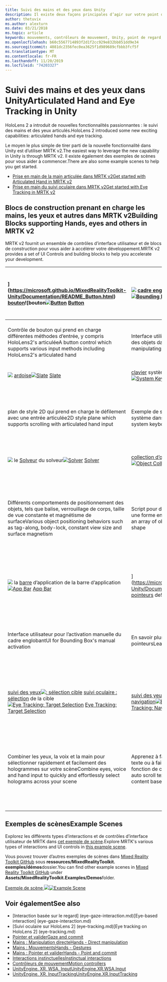 ```yaml
---
title: Suivi des mains et des yeux dans Unity
description: Il existe deux façons principales d’agir sur votre point d’intergression, les gestes manuels et les contrôleurs de mouvement.
author: thetuvix
ms.author: alexturn
ms.date: 03/21/2018
ms.topic: article
keywords: mouvements, contrôleurs de mouvement, Unity, point de regard, entrée
ms.openlocfilehash: b60c5567714893f2d1f2cc929e832bb851dd9e34
ms.sourcegitcommit: 4081dc2356fec0ea3625f1d989689cfbbb3fcf5f
ms.translationtype: MT
ms.contentlocale: fr-FR
ms.lasthandoff: 11/20/2019
ms.locfileid: "74203327"
---
```

# <a name="articulated-hand-and-eye-tracking-in-unity"></a><span data-ttu-id="24d77-104">Suivi des mains et des yeux dans Unity</span><span class="sxs-lookup"><span data-stu-id="24d77-104">Articulated Hand and Eye Tracking in Unity</span></span>

<span data-ttu-id="24d77-105">HoloLens 2 a introduit de nouvelles fonctionnalités passionnantes : le suivi des mains et des yeux articulés.</span><span class="sxs-lookup"><span data-stu-id="24d77-105">HoloLens 2 introduced some new exciting capabilities: articulated hands and eye tracking.</span></span>

<span data-ttu-id="24d77-106">Le moyen le plus simple de tirer parti de la nouvelle fonctionnalité dans Unity est d’utiliser MRTK v2.</span><span class="sxs-lookup"><span data-stu-id="24d77-106">The easiest way to leverage the new capability in Unity is through MRTK v2.</span></span> <span data-ttu-id="24d77-107">Il existe également des exemples de scènes pour vous aider à commencer.</span><span class="sxs-lookup"><span data-stu-id="24d77-107">There are also some example scenes to help you get started.</span></span> 

* [<span data-ttu-id="24d77-108">Prise en main de la main articulée dans MRTK v2</span><span class="sxs-lookup"><span data-stu-id="24d77-108">Get started with Articulated Hand  in MRTK v2</span></span>](https://microsoft.github.io/MixedRealityToolkit-Unity/Documentation/Input/HandTracking.html)
* [<span data-ttu-id="24d77-109">Prise en main du suivi oculaire dans MRTK v2</span><span class="sxs-lookup"><span data-stu-id="24d77-109">Get started with Eye Tracking in MRTK v2</span></span>](https://microsoft.github.io/MixedRealityToolkit-Unity/Documentation/EyeTracking/EyeTracking_Main.html)


## <a name="building-blocks-supporting-hands-eyes-and-others-in-mrtk-v2"></a><span data-ttu-id="24d77-110">Blocs de construction prenant en charge les mains, les yeux et autres dans MRTK v2</span><span class="sxs-lookup"><span data-stu-id="24d77-110">Building Blocks supporting Hands, eyes and others in MRTK v2</span></span>

<span data-ttu-id="24d77-111">MRTK v2 fournit un ensemble de contrôles d’interface utilisateur et de blocs de construction pour vous aider à accélérer votre développement.</span><span class="sxs-lookup"><span data-stu-id="24d77-111">MRTK v2 provides a set of UI Controls and building blocks to help you accelerate your development.</span></span> 

|  <span data-ttu-id="24d77-112">[](images/MRTK_Button_Main.png)](https://microsoft.github.io/MixedRealityToolkit-Unity/Documentation/README_Button.html) [bouton](https://microsoft.github.io/MixedRealityToolkit-Unity/Documentation/README_Button.html)![bouton</span><span class="sxs-lookup"><span data-stu-id="24d77-112">[![Button](images/MRTK_Button_Main.png)](https://microsoft.github.io/MixedRealityToolkit-Unity/Documentation/README_Button.html) [Button](https://microsoft.github.io/MixedRealityToolkit-Unity/Documentation/README_Button.html)</span></span> | <span data-ttu-id="24d77-113">[![](images/MRTK_BoundingBox_Main.png)](https://microsoft.github.io/MixedRealityToolkit-Unity/Documentation/README_BoundingBox.html) [cadre englobant](https://microsoft.github.io/MixedRealityToolkit-Unity/Documentation/README_BoundingBox.html) cadre englobant</span><span class="sxs-lookup"><span data-stu-id="24d77-113">[![Bounding Box](images/MRTK_BoundingBox_Main.png)](https://microsoft.github.io/MixedRealityToolkit-Unity/Documentation/README_BoundingBox.html) [Bounding Box](https://microsoft.github.io/MixedRealityToolkit-Unity/Documentation/README_BoundingBox.html)</span></span> | <span data-ttu-id="24d77-114">[Gestionnaire de manipulation](https://microsoft.github.io/MixedRealityToolkit-Unity/Documentation/README_ManipulationHandler.html) du [gestionnaire de manipulation![](images/MRTK_Manipulation_Main.png)](https://microsoft.github.io/MixedRealityToolkit-Unity/Documentation/README_ManipulationHandler.html)</span><span class="sxs-lookup"><span data-stu-id="24d77-114">[![Manipulation Handler](images/MRTK_Manipulation_Main.png)](https://microsoft.github.io/MixedRealityToolkit-Unity/Documentation/README_ManipulationHandler.html) [Manipulation Handler](https://microsoft.github.io/MixedRealityToolkit-Unity/Documentation/README_ManipulationHandler.html)</span></span> |
|:--- | :--- | :--- |
| <span data-ttu-id="24d77-115">Contrôle de bouton qui prend en charge différentes méthodes d’entrée, y compris HoloLens2's articulée</span><span class="sxs-lookup"><span data-stu-id="24d77-115">A button control which supports various input methods including HoloLens2's articulated hand</span></span> | <span data-ttu-id="24d77-116">Interface utilisateur standard pour manipuler des objets dans l’espace 3D</span><span class="sxs-lookup"><span data-stu-id="24d77-116">Standard UI for manipulating objects in 3D space</span></span> | <span data-ttu-id="24d77-117">Script de manipulation d’objets avec une ou deux mains</span><span class="sxs-lookup"><span data-stu-id="24d77-117">Script for manipulating objects with one or two hands</span></span> |
|  <span data-ttu-id="24d77-118">[![](images/MRTK_Slate_Main.png)](https://microsoft.github.io/MixedRealityToolkit-Unity/Documentation/README_Slate.html) [ardoise](https://microsoft.github.io/MixedRealityToolkit-Unity/Documentation/README_Slate.html)</span><span class="sxs-lookup"><span data-stu-id="24d77-118">[![Slate](images/MRTK_Slate_Main.png)](https://microsoft.github.io/MixedRealityToolkit-Unity/Documentation/README_Slate.html) [Slate](https://microsoft.github.io/MixedRealityToolkit-Unity/Documentation/README_Slate.html)</span></span> | <span data-ttu-id="24d77-119">[clavier](https://microsoft.github.io/MixedRealityToolkit-Unity/Documentation/README_SystemKeyboard.html) système [![clavier du système](images/MRTK_SystemKeyboard_Main.png)](https://microsoft.github.io/MixedRealityToolkit-Unity/Documentation/README_SystemKeyboard.html)</span><span class="sxs-lookup"><span data-stu-id="24d77-119">[![System Keyboard](images/MRTK_SystemKeyboard_Main.png)](https://microsoft.github.io/MixedRealityToolkit-Unity/Documentation/README_SystemKeyboard.html) [System Keyboard](https://microsoft.github.io/MixedRealityToolkit-Unity/Documentation/README_SystemKeyboard.html)</span></span> | <span data-ttu-id="24d77-120">[![ables](images/InteractableExamples.png)](https://microsoft.github.io/MixedRealityToolkit-Unity/Documentation/README_Interactable.html) [](https://microsoft.github.io/MixedRealityToolkit-Unity/Documentation/README_Interactable.html) interactifs</span><span class="sxs-lookup"><span data-stu-id="24d77-120">[![Interactable](images/InteractableExamples.png)](https://microsoft.github.io/MixedRealityToolkit-Unity/Documentation/README_Interactable.html) [Interactable](https://microsoft.github.io/MixedRealityToolkit-Unity/Documentation/README_Interactable.html)</span></span> |
| <span data-ttu-id="24d77-121">plan de style 2D qui prend en charge le défilement avec une entrée articulée</span><span class="sxs-lookup"><span data-stu-id="24d77-121">2D style plane which supports scrolling with articulated hand input</span></span> | <span data-ttu-id="24d77-122">Exemple de script d’utilisation du clavier système dans Unity</span><span class="sxs-lookup"><span data-stu-id="24d77-122">Example script of using the system keyboard in Unity</span></span>  | <span data-ttu-id="24d77-123">Script permettant de rendre les objets interactifs avec les États visuels et la prise en charge des thèmes</span><span class="sxs-lookup"><span data-stu-id="24d77-123">A script for making objects interactable with visual states and theme support</span></span> |
|  <span data-ttu-id="24d77-124">[![](images/MRTK_Solver_Main.png)](https://microsoft.github.io/MixedRealityToolkit-Unity/Documentation/README_Solver.html) le [Solveur](https://microsoft.github.io/MixedRealityToolkit-Unity/Documentation/README_Solver.html) du solveur</span><span class="sxs-lookup"><span data-stu-id="24d77-124">[![Solver](images/MRTK_Solver_Main.png)](https://microsoft.github.io/MixedRealityToolkit-Unity/Documentation/README_Solver.html) [Solver](https://microsoft.github.io/MixedRealityToolkit-Unity/Documentation/README_Solver.html)</span></span> | <span data-ttu-id="24d77-125">[collection d’objets](https://microsoft.github.io/MixedRealityToolkit-Unity/Documentation/README_ManipulationHandler.html) de la [collection d’objets![](images/MRTK_ObjectCollection_Main.png)](https://microsoft.github.io/MixedRealityToolkit-Unity/Documentation/README_ManipulationHandler.html)</span><span class="sxs-lookup"><span data-stu-id="24d77-125">[![Object Collection](images/MRTK_ObjectCollection_Main.png)](https://microsoft.github.io/MixedRealityToolkit-Unity/Documentation/README_ManipulationHandler.html) [Object Collection](https://microsoft.github.io/MixedRealityToolkit-Unity/Documentation/README_ManipulationHandler.html)</span></span> | <span data-ttu-id="24d77-126">[info-bulle](https://microsoft.github.io/MixedRealityToolkit-Unity/Documentation/README_Tooltip.html) [![info-bulle](images/MRTK_Tooltip_Main.png)](https://microsoft.github.io/MixedRealityToolkit-Unity/Documentation/README_Tooltip.html)</span><span class="sxs-lookup"><span data-stu-id="24d77-126">[![Tooltip](images/MRTK_Tooltip_Main.png)](https://microsoft.github.io/MixedRealityToolkit-Unity/Documentation/README_Tooltip.html) [Tooltip](https://microsoft.github.io/MixedRealityToolkit-Unity/Documentation/README_Tooltip.html)</span></span> |
| <span data-ttu-id="24d77-127">Différents comportements de positionnement des objets, tels que balise, verrouillage de corps, taille de vue constante et magnétisme de surface</span><span class="sxs-lookup"><span data-stu-id="24d77-127">Various object positioning behaviors such as tag-along, body-lock, constant view size and surface magnetism</span></span> | <span data-ttu-id="24d77-128">Script pour disposer un tableau d’objets dans une forme en trois dimensions</span><span class="sxs-lookup"><span data-stu-id="24d77-128">Script for lay out an array of objects in a three-dimensional shape</span></span> | <span data-ttu-id="24d77-129">Interface utilisateur d’annotation avec système d’ancrage/pivot flexible qui peut être utilisé pour étiqueter les contrôleurs de mouvement et l’objet.</span><span class="sxs-lookup"><span data-stu-id="24d77-129">Annotation UI with flexible anchor/pivot system which can be used for labeling motion controllers and object.</span></span> |
|  <span data-ttu-id="24d77-130">[![](images/MRTK_AppBar_Main.png)](https://microsoft.github.io/MixedRealityToolkit-Unity/Documentation/README_AppBar.html) la [barre](https://microsoft.github.io/MixedRealityToolkit-Unity/Documentation/README_AppBar.html) d’application de la barre d’application</span><span class="sxs-lookup"><span data-stu-id="24d77-130">[![App Bar](images/MRTK_AppBar_Main.png)](https://microsoft.github.io/MixedRealityToolkit-Unity/Documentation/README_AppBar.html) [App Bar](https://microsoft.github.io/MixedRealityToolkit-Unity/Documentation/README_AppBar.html)</span></span> | <span data-ttu-id="24d77-131">[](images/MRTK_Pointer_Main.png)](https://microsoft.github.io/MixedRealityToolkit-Unity/Documentation/README_Pointers.html) [pointeurs](https://microsoft.github.io/MixedRealityToolkit-Unity/Documentation/README_Pointers.html) de![pointeurs</span><span class="sxs-lookup"><span data-stu-id="24d77-131">[![Pointers](images/MRTK_Pointer_Main.png)](https://microsoft.github.io/MixedRealityToolkit-Unity/Documentation/README_Pointers.html) [Pointers](https://microsoft.github.io/MixedRealityToolkit-Unity/Documentation/README_Pointers.html)</span></span> | <span data-ttu-id="24d77-132">[![](images/MRTK_FingertipVisualization_Main.png)](https://microsoft.github.io/MixedRealityToolkit-Unity/Documentation/README_FingertipVisualization.html) de [la visualisation à](https://microsoft.github.io/MixedRealityToolkit-Unity/Documentation/README_FingertipVisualization.html) portée de main</span><span class="sxs-lookup"><span data-stu-id="24d77-132">[![Fingertip Visualization](images/MRTK_FingertipVisualization_Main.png)](https://microsoft.github.io/MixedRealityToolkit-Unity/Documentation/README_FingertipVisualization.html) [Fingertip Visualization](https://microsoft.github.io/MixedRealityToolkit-Unity/Documentation/README_FingertipVisualization.html)</span></span> |
| <span data-ttu-id="24d77-133">Interface utilisateur pour l’activation manuelle du cadre englobant</span><span class="sxs-lookup"><span data-stu-id="24d77-133">UI for Bounding Box's manual activation</span></span> | <span data-ttu-id="24d77-134">En savoir plus sur les différents types de pointeurs</span><span class="sxs-lookup"><span data-stu-id="24d77-134">Learn about various types of pointers</span></span> | <span data-ttu-id="24d77-135">Visuel à portée de main, ce qui améliore la confiance pour l’interaction directe</span><span class="sxs-lookup"><span data-stu-id="24d77-135">Visual affordance on the fingertip which improves the confidence for the direct interaction</span></span> |
|  <span data-ttu-id="24d77-136">[suivi des yeux![: sélection cible](images/mrtk_et_targetselect.png)](https://microsoft.github.io/MixedRealityToolkit-Unity/Documentation/EyeTracking/EyeTracking_TargetSelection.html) [suivi oculaire : sélection](https://microsoft.github.io/MixedRealityToolkit-Unity/Documentation/EyeTracking/EyeTracking_TargetSelection.html) de la cible</span><span class="sxs-lookup"><span data-stu-id="24d77-136">[![Eye Tracking: Target Selection](images/mrtk_et_targetselect.png)](https://microsoft.github.io/MixedRealityToolkit-Unity/Documentation/EyeTracking/EyeTracking_TargetSelection.html) [Eye Tracking: Target Selection](https://microsoft.github.io/MixedRealityToolkit-Unity/Documentation/EyeTracking/EyeTracking_TargetSelection.html)</span></span> | <span data-ttu-id="24d77-137">[suivi des yeux![:](images/mrtk_et_navigation.png)](https://microsoft.github.io/MixedRealityToolkit-Unity/Documentation/EyeTracking/EyeTracking_Navigation.html) [suivi des yeux de navigation : navigation](https://microsoft.github.io/MixedRealityToolkit-Unity/Documentation/EyeTracking/EyeTracking_Navigation.html)</span><span class="sxs-lookup"><span data-stu-id="24d77-137">[![Eye Tracking: Navigation](images/mrtk_et_navigation.png)](https://microsoft.github.io/MixedRealityToolkit-Unity/Documentation/EyeTracking/EyeTracking_Navigation.html) [Eye Tracking: Navigation](https://microsoft.github.io/MixedRealityToolkit-Unity/Documentation/EyeTracking/EyeTracking_Navigation.html)</span></span> | <span data-ttu-id="24d77-138">[suivi des yeux![: suivi de la carte thermique](images/mrtk_et_heatmaps.png)](https://microsoft.github.io/MixedRealityToolkit-Unity/Documentation/EyeTracking/EyeTracking_Visualization.html) [: carte thermique](https://microsoft.github.io/MixedRealityToolkit-Unity/Documentation/EyeTracking/EyeTracking_Visualization.html)</span><span class="sxs-lookup"><span data-stu-id="24d77-138">[![Eye Tracking: Heat Map](images/mrtk_et_heatmaps.png)](https://microsoft.github.io/MixedRealityToolkit-Unity/Documentation/EyeTracking/EyeTracking_Visualization.html) [Eye Tracking: Heat Map](https://microsoft.github.io/MixedRealityToolkit-Unity/Documentation/EyeTracking/EyeTracking_Visualization.html)</span></span> |
| <span data-ttu-id="24d77-139">Combiner les yeux, la voix et la main pour sélectionner rapidement et facilement des hologrammes sur votre scène</span><span class="sxs-lookup"><span data-stu-id="24d77-139">Combine eyes, voice and hand input to quickly and effortlessly select holograms across your scene</span></span> | <span data-ttu-id="24d77-140">Apprenez à faire défiler automatiquement le texte ou à faire un zoom sur le contenu ciblé en fonction de ce que vous cherchez</span><span class="sxs-lookup"><span data-stu-id="24d77-140">Learn how to auto scroll text or fluently zoom into focused content based on what you are looking at</span></span>| <span data-ttu-id="24d77-141">Exemples de journalisation, de chargement et de visualisation de ce que les utilisateurs ont examiné dans votre application</span><span class="sxs-lookup"><span data-stu-id="24d77-141">Examples for logging, loading and visualizing what users have been looking at in your app</span></span> |

## <a name="example-scenes"></a><span data-ttu-id="24d77-142">Exemples de scènes</span><span class="sxs-lookup"><span data-stu-id="24d77-142">Example Scenes</span></span>
<span data-ttu-id="24d77-143">Explorez les différents types d’interactions et de contrôles d’interface utilisateur de MRTK dans [cet exemple de scène](https://microsoft.github.io/MixedRealityToolkit-Unity/Documentation/README_HandInteractionExamples.html).</span><span class="sxs-lookup"><span data-stu-id="24d77-143">Explore MRTK's various types of interactions and UI controls in [this example scene](https://microsoft.github.io/MixedRealityToolkit-Unity/Documentation/README_HandInteractionExamples.html).</span></span>

<span data-ttu-id="24d77-144">Vous pouvez trouver d’autres exemples de scènes dans [Mixed Reality Toolkit GitHub](https://github.com/Microsoft/MixedRealityToolkit-Unity) sous **ressources/MixedRealityToolkit. exemples/démos**dossier.</span><span class="sxs-lookup"><span data-stu-id="24d77-144">You can find  other example scenes in [Mixed Reality Toolkit GitHub](https://github.com/Microsoft/MixedRealityToolkit-Unity) under **Assets/MixedRealityToolkit.Examples/Demos**folder.</span></span>

<span data-ttu-id="24d77-145">[Exemple de scène ![](images/MRTK_Examples.png)](https://microsoft.github.io/MixedRealityToolkit-Unity/Documentation/README_HandInteractionExamples.html)</span><span class="sxs-lookup"><span data-stu-id="24d77-145">[![Example Scene](images/MRTK_Examples.png)](https://microsoft.github.io/MixedRealityToolkit-Unity/Documentation/README_HandInteractionExamples.html)</span></span>

## <a name="see-also"></a><span data-ttu-id="24d77-146">Voir également</span><span class="sxs-lookup"><span data-stu-id="24d77-146">See also</span></span>

* <span data-ttu-id="24d77-147">[Interaction basée sur le regard] (eye-gaze-interaction.md)</span><span class="sxs-lookup"><span data-stu-id="24d77-147">[Eye-based interaction] (eye-gaze-interaction.md)</span></span>
* <span data-ttu-id="24d77-148">[Suivi oculaire sur HoloLens 2] (eye-tracking.md)</span><span class="sxs-lookup"><span data-stu-id="24d77-148">[Eye tracking on HoloLens 2] (eye-tracking.md)</span></span>
* [<span data-ttu-id="24d77-149">Pointer et valider</span><span class="sxs-lookup"><span data-stu-id="24d77-149">Gaze and commit</span></span>](gaze-and-commit.md)
* [<span data-ttu-id="24d77-150">Mains : Manipulation directe</span><span class="sxs-lookup"><span data-stu-id="24d77-150">Hands - Direct manipulation</span></span>](direct-manipulation.md)
* [<span data-ttu-id="24d77-151">Mains : Mouvements</span><span class="sxs-lookup"><span data-stu-id="24d77-151">Hands - Gestures</span></span>](gaze-and-commit.md#composite-gestures)
* [<span data-ttu-id="24d77-152">Mains : Pointer et valider</span><span class="sxs-lookup"><span data-stu-id="24d77-152">Hands - Point and commit</span></span>](point-and-commit.md)
* [<span data-ttu-id="24d77-153">Interactions instinctuelles</span><span class="sxs-lookup"><span data-stu-id="24d77-153">Instinctual interactions</span></span>](interaction-fundamentals.md)
* [<span data-ttu-id="24d77-154">Contrôleurs de mouvement</span><span class="sxs-lookup"><span data-stu-id="24d77-154">Motion controllers</span></span>](motion-controllers.md)
* [<span data-ttu-id="24d77-155">UnityEngine. XR. WSA. Input</span><span class="sxs-lookup"><span data-stu-id="24d77-155">UnityEngine.XR.WSA.Input</span></span>](https://docs.unity3d.com/ScriptReference/XR.WSA.Input.InteractionManager.html)
* [<span data-ttu-id="24d77-156">UnityEngine. XR. InputTracking</span><span class="sxs-lookup"><span data-stu-id="24d77-156">UnityEngine.XR.InputTracking</span></span>](https://docs.unity3d.com/ScriptReference/XR.InputTracking.html)
